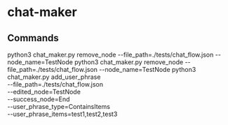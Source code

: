 # chat-maker

## Commands
python3 chat_maker.py remove_node --file_path=./tests/chat_flow.json --node_name=TestNode
python3 chat_maker.py remove_node --file_path=./tests/chat_flow.json --node_name=TestNode
python3 chat_maker.py add_user_phrase \
    --file_path=./tests/chat_flow.json \
    --edited_node=TestNode \
    --success_node=End \
    --user_phrase_type=ContainsItems \
    --user_phrase_items=test1,test2,test3
